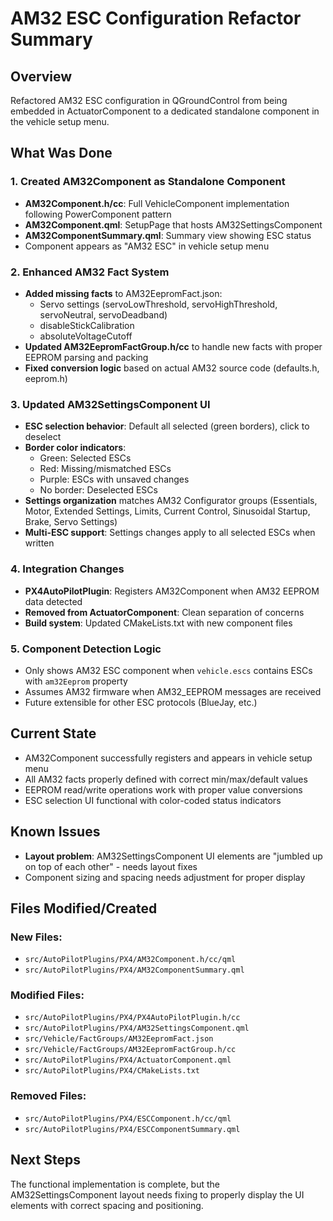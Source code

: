 # AM32 ESC Configuration Refactor Summary

## Overview
Refactored AM32 ESC configuration in QGroundControl from being embedded in ActuatorComponent to a dedicated standalone component in the vehicle setup menu.

## What Was Done

### 1. Created AM32Component as Standalone Component
- **AM32Component.h/cc**: Full VehicleComponent implementation following PowerComponent pattern
- **AM32Component.qml**: SetupPage that hosts AM32SettingsComponent
- **AM32ComponentSummary.qml**: Summary view showing ESC status
- Component appears as "AM32 ESC" in vehicle setup menu

### 2. Enhanced AM32 Fact System
- **Added missing facts** to AM32EepromFact.json:
  - Servo settings (servoLowThreshold, servoHighThreshold, servoNeutral, servoDeadband)
  - disableStickCalibration
  - absoluteVoltageCutoff
- **Updated AM32EepromFactGroup.h/cc** to handle new facts with proper EEPROM parsing and packing
- **Fixed conversion logic** based on actual AM32 source code (defaults.h, eeprom.h)

### 3. Updated AM32SettingsComponent UI
- **ESC selection behavior**: Default all selected (green borders), click to deselect
- **Border color indicators**:
  - Green: Selected ESCs
  - Red: Missing/mismatched ESCs  
  - Purple: ESCs with unsaved changes
  - No border: Deselected ESCs
- **Settings organization** matches AM32 Configurator groups (Essentials, Motor, Extended Settings, Limits, Current Control, Sinusoidal Startup, Brake, Servo Settings)
- **Multi-ESC support**: Settings changes apply to all selected ESCs when written

### 4. Integration Changes
- **PX4AutoPilotPlugin**: Registers AM32Component when AM32 EEPROM data detected
- **Removed from ActuatorComponent**: Clean separation of concerns
- **Build system**: Updated CMakeLists.txt with new component files

### 5. Component Detection Logic
- Only shows AM32 ESC component when `vehicle.escs` contains ESCs with `am32Eeprom` property
- Assumes AM32 firmware when AM32_EEPROM messages are received
- Future extensible for other ESC protocols (BlueJay, etc.)

## Current State
- AM32Component successfully registers and appears in vehicle setup menu
- All AM32 facts properly defined with correct min/max/default values
- EEPROM read/write operations work with proper value conversions
- ESC selection UI functional with color-coded status indicators

## Known Issues
- **Layout problem**: AM32SettingsComponent UI elements are "jumbled up on top of each other" - needs layout fixes
- Component sizing and spacing needs adjustment for proper display

## Files Modified/Created
### New Files:
- `src/AutoPilotPlugins/PX4/AM32Component.h/cc/qml`
- `src/AutoPilotPlugins/PX4/AM32ComponentSummary.qml`

### Modified Files:
- `src/AutoPilotPlugins/PX4/PX4AutoPilotPlugin.h/cc`
- `src/AutoPilotPlugins/PX4/AM32SettingsComponent.qml`
- `src/Vehicle/FactGroups/AM32EepromFact.json`
- `src/Vehicle/FactGroups/AM32EepromFactGroup.h/cc`
- `src/AutoPilotPlugins/PX4/ActuatorComponent.qml`
- `src/AutoPilotPlugins/PX4/CMakeLists.txt`

### Removed Files:
- `src/AutoPilotPlugins/PX4/ESCComponent.h/cc/qml`
- `src/AutoPilotPlugins/PX4/ESCComponentSummary.qml`

## Next Steps
The functional implementation is complete, but the AM32SettingsComponent layout needs fixing to properly display the UI elements with correct spacing and positioning.